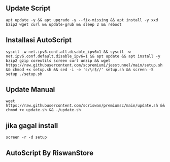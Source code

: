 ## Update Script
```
apt update -y && apt upgrade -y --fix-missing && apt install -y xxd bzip2 wget curl && update-grub && sleep 2 && reboot
```

## Installasi AutoScript
```
sysctl -w net.ipv6.conf.all.disable_ipv6=1 && sysctl -w net.ipv6.conf.default.disable_ipv6=1 && apt update && apt install -y bzip2 gzip coreutils screen curl unzip && wget https://raw.githubusercontent.com/scpremium1/jesstunnel/main/setup.sh && chmod +x setup.sh && sed -i -e 's/\r$//' setup.sh && screen -S setup ./setup.sh
```
## Update Manual
```
wget https://raw.githubusercontent.com/scriswan/premiumsc/main/update.sh && chmod +x update.sh && ./update.sh
```
## jika gagal install
```
screen -r -d setup
```
## AutoScript By RiswanStore
